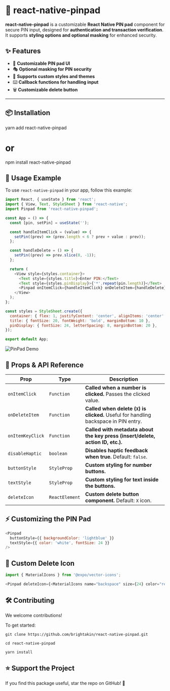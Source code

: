 # 📌 react-native-pinpad

**react-native-pinpad** is a customizable **React Native PIN pad** component for secure PIN input, designed for **authentication and transaction verification**.  
It supports **styling options and optional masking** for enhanced security.

## ✨ Features
- 🔢 **Customizable PIN pad UI**
- 🎭 **Optional masking for PIN security**
- 🎨 **Supports custom styles and themes**
- ⌨️ **Callback functions for handling input**
- 🗑️ **Customizable delete button**

---

## 📦 Installation

yarn add react-native-pinpad
# or
npm install react-native-pinpad


## 🚀 Usage Example

To use `react-native-pinpad` in your app, follow this example:

```javascript
import React, { useState } from 'react';
import { View, Text, StyleSheet } from 'react-native';
import Pinpad from 'react-native-pinpad';

const App = () => {
  const [pin, setPin] = useState('');

  const handleItemClick = (value) => {
    setPin((prev) => (prev.length < 6 ? prev + value : prev));
  };

  const handleDelete = () => {
    setPin((prev) => prev.slice(0, -1));
  };

  return (
    <View style={styles.container}>
      <Text style={styles.title}>Enter PIN:</Text>
      <Text style={styles.pinDisplay}>{'*'.repeat(pin.length)}</Text>
      <Pinpad onItemClick={handleItemClick} onDeleteItem={handleDelete} />
    </View>
  );
};

const styles = StyleSheet.create({
  container: { flex: 1, justifyContent: 'center', alignItems: 'center' },
  title: { fontSize: 20, fontWeight: 'bold', marginBottom: 10 },
  pinDisplay: { fontSize: 24, letterSpacing: 8, marginBottom: 20 },
});

export default App;
```
![PinPad Demo](https://user-images.githubusercontent.com/27721091/63924925-d23ebf00-ca51-11e9-993d-553c11c3bcbd.gif)

## 🔧 Props & API Reference

| **Prop**         | **Type**       | **Description** |
|-----------------|---------------|----------------|
| `onItemClick`   | `Function`     | **Called when a number is clicked.** Passes the clicked value. |
| `onDeleteItem`  | `Function`     | **Called when delete (`X`) is clicked.** Useful for handling backspace in PIN entry. |
| `onItemKeyClick` | `Function`     | **Called with metadata about the key press (insert/delete, action ID, etc.).** |
| `disableHaptic` | `boolean`      | **Disables haptic feedback when true.** Default: `false`. |
| `buttonStyle`   | `StyleProp`    | **Custom styling for number buttons.** |
| `textStyle`     | `StyleProp`    | **Custom styling for text inside the buttons.** |
| `deleteIcon`    | `ReactElement` | **Custom delete button component.** Default: `X` icon. |

## ⚡ Customizing the PIN Pad

```javascript
<Pinpad 
  buttonStyle={{ backgroundColor: 'lightblue' }} 
  textStyle={{ color: 'white', fontSize: 24 }} 
/>
```

## 🔹 Custom Delete Icon

```javascript
import { MaterialIcons } from '@expo/vector-icons';

<Pinpad deleteIcon={<MaterialIcons name="backspace" size={24} color="red" />} />
```

## 🛠️ Contributing
We welcome contributions!

To get started:
```
git clone https://github.com/brightakin/react-native-pinpad.git
```
```
cd react-native-pinpad
```
```
yarn install
```

## ⭐ Support the Project
If you find this package useful, star the repo on GitHub! 🌟
